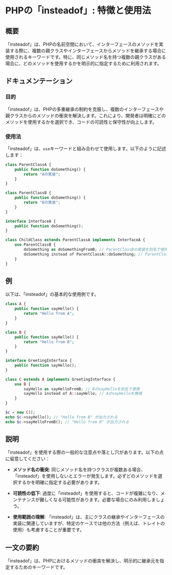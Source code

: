 <!--
Meta Description: # PHPの「insteadof」: 特徴と使用法 ## 概要 「insteadof」は、PHPの名前空間において、インターフェースのメソッドを実装する際に、複数の親クラスやインターフェースからメソッドを継承する場合に使用されるキーワードです。特に、同じメソッド名を持つ複数の親クラスがある場合に、ど...
Meta Keywords: insteadof, sayhello, class, public, function
-->

# PHPの「insteadof」: 特徴と使用法

## 概要
「insteadof」は、PHPの名前空間において、インターフェースのメソッドを実装する際に、複数の親クラスやインターフェースからメソッドを継承する場合に使用されるキーワードです。特に、同じメソッド名を持つ複数の親クラスがある場合に、どのメソッドを使用するかを明示的に指定するために利用されます。

## ドキュメンテーション
### 目的
「insteadof」は、PHPの多重継承の制約を克服し、複数のインターフェースや親クラスからのメソッドの衝突を解決します。これにより、開発者は明確にどのメソッドを使用するかを選択でき、コードの可読性と保守性が向上します。

### 使用法
「insteadof」は、`use`キーワードと組み合わせて使用します。以下のように記述します：

```php
class ParentClassA {
    public function doSomething() {
        return "Aの実装";
    }
}

class ParentClassB {
    public function doSomething() {
        return "Bの実装";
    }
}

interface InterfaceA {
    public function doSomething();
}

class ChildClass extends ParentClassA implements InterfaceA {
    use ParentClassB {
        doSomething as doSomethingFromB; // ParentClassBの実装を別名で使用
        doSomething instead of ParentClassA::doSomething; // ParentClassAの実装を無視
    }
}
```

## 例
以下は、「insteadof」の基本的な使用例です。

```php
class A {
    public function sayHello() {
        return "Hello from A";
    }
}

class B {
    public function sayHello() {
        return "Hello from B";
    }
}

interface GreetingInterface {
    public function sayHello();
}

class C extends A implements GreetingInterface {
    use B {
        sayHello as sayHelloFromB; // BのsayHelloを別名で使用
        sayHello instead of A::sayHello; // AのsayHelloを無視
    }
}

$c = new C();
echo $c->sayHello(); // "Hello from B" が出力される
echo $c->sayHelloFromB(); // "Hello from B" が出力される
```

## 説明
「insteadof」を使用する際の一般的な注意点や落とし穴があります。以下の点に留意してください：

- **メソッド名の衝突**: 同じメソッド名を持つクラスが複数ある場合、「insteadof」を使用しないとエラーが発生します。必ずどのメソッドを選択するかを明確に指定する必要があります。

- **可読性の低下**: 過度に「insteadof」を使用すると、コードが複雑になり、メンテナンスが難しくなる可能性があります。必要な場合にのみ利用しましょう。

- **使用範囲の理解**: 「insteadof」は、主にクラスの継承やインターフェースの実装に関連していますが、特定のケースでは他の方法（例えば、トレイトの使用）も考慮することが重要です。

## 一文の要約
「insteadof」は、PHPにおけるメソッドの衝突を解決し、明示的に継承元を指定するためのキーワードです。